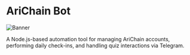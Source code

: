 # AriChain Bot

![Banner](https://via.placeholder.com/800x200.png?text=AriChain+Bot)

A Node.js-based automation tool for managing AriChain accounts, performing daily check-ins, and handling quiz interactions via Telegram.
